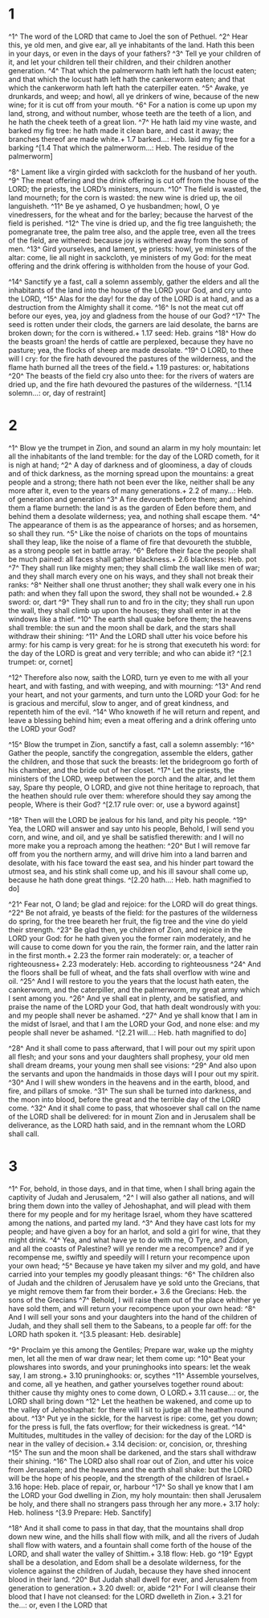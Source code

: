 # 1 
^1^ The word of the LORD that came to Joel the son of Pethuel. ^2^ Hear this, ye old men, and give ear, all ye inhabitants of the land. Hath this been in your days, or even in the days of your fathers? ^3^ Tell ye your children of it, and let your children tell their children, and their children another generation. ^4^ That which the palmerworm hath left hath the locust eaten; and that which the locust hath left hath the cankerworm eaten; and that which the cankerworm hath left hath the caterpiller eaten. ^5^ Awake, ye drunkards, and weep; and howl, all ye drinkers of wine, because of the new wine; for it is cut off from your mouth. ^6^ For a nation is come up upon my land, strong, and without number, whose teeth are the teeth of a lion, and he hath the cheek teeth of a great lion. ^7^ He hath laid my vine waste, and barked my fig tree: he hath made it clean bare, and cast it away; the branches thereof are made white.+ 1.7 barked…: Heb. laid my fig tree for a barking 
^[1.4 That which the palmerworm…: Heb. The residue of the palmerworm]

^8^ Lament like a virgin girded with sackcloth for the husband of her youth. ^9^ The meat offering and the drink offering is cut off from the house of the LORD; the priests, the LORD’s ministers, mourn. ^10^ The field is wasted, the land mourneth; for the corn is wasted: the new wine is dried up, the oil languisheth. ^11^ Be ye ashamed, O ye husbandmen; howl, O ye vinedressers, for the wheat and for the barley; because the harvest of the field is perished. ^12^ The vine is dried up, and the fig tree languisheth; the pomegranate tree, the palm tree also, and the apple tree, even all the trees of the field, are withered: because joy is withered away from the sons of men. ^13^ Gird yourselves, and lament, ye priests: howl, ye ministers of the altar: come, lie all night in sackcloth, ye ministers of my God: for the meat offering and the drink offering is withholden from the house of your God. 

^14^ Sanctify ye a fast, call a solemn assembly, gather the elders and all the inhabitants of the land into the house of the LORD your God, and cry unto the LORD, ^15^ Alas for the day! for the day of the LORD is at hand, and as a destruction from the Almighty shall it come. ^16^ Is not the meat cut off before our eyes, yea, joy and gladness from the house of our God? ^17^ The seed is rotten under their clods, the garners are laid desolate, the barns are broken down; for the corn is withered.+ 1.17 seed: Heb. grains ^18^ How do the beasts groan! the herds of cattle are perplexed, because they have no pasture; yea, the flocks of sheep are made desolate. ^19^ O LORD, to thee will I cry: for the fire hath devoured the pastures of the wilderness, and the flame hath burned all the trees of the field.+ 1.19 pastures: or, habitations ^20^ The beasts of the field cry also unto thee: for the rivers of waters are dried up, and the fire hath devoured the pastures of the wilderness.
^[1.14 solemn…: or, day of restraint] 

# 2 
^1^ Blow ye the trumpet in Zion, and sound an alarm in my holy mountain: let all the inhabitants of the land tremble: for the day of the LORD cometh, for it is nigh at hand; ^2^ A day of darkness and of gloominess, a day of clouds and of thick darkness, as the morning spread upon the mountains: a great people and a strong; there hath not been ever the like, neither shall be any more after it, even to the years of many generations.+ 2.2 of many…: Heb. of generation and generation ^3^ A fire devoureth before them; and behind them a flame burneth: the land is as the garden of Eden before them, and behind them a desolate wilderness; yea, and nothing shall escape them. ^4^ The appearance of them is as the appearance of horses; and as horsemen, so shall they run. ^5^ Like the noise of chariots on the tops of mountains shall they leap, like the noise of a flame of fire that devoureth the stubble, as a strong people set in battle array. ^6^ Before their face the people shall be much pained: all faces shall gather blackness.+ 2.6 blackness: Heb. pot ^7^ They shall run like mighty men; they shall climb the wall like men of war; and they shall march every one on his ways, and they shall not break their ranks: ^8^ Neither shall one thrust another; they shall walk every one in his path: and when they fall upon the sword, they shall not be wounded.+ 2.8 sword: or, dart ^9^ They shall run to and fro in the city; they shall run upon the wall, they shall climb up upon the houses; they shall enter in at the windows like a thief. ^10^ The earth shall quake before them; the heavens shall tremble: the sun and the moon shall be dark, and the stars shall withdraw their shining: ^11^ And the LORD shall utter his voice before his army: for his camp is very great: for he is strong that executeth his word: for the day of the LORD is great and very terrible; and who can abide it? 
^[2.1 trumpet: or, cornet]

^12^ Therefore also now, saith the LORD, turn ye even to me with all your heart, and with fasting, and with weeping, and with mourning: ^13^ And rend your heart, and not your garments, and turn unto the LORD your God: for he is gracious and merciful, slow to anger, and of great kindness, and repenteth him of the evil. ^14^ Who knoweth if he will return and repent, and leave a blessing behind him; even a meat offering and a drink offering unto the LORD your God? 

^15^ Blow the trumpet in Zion, sanctify a fast, call a solemn assembly: ^16^ Gather the people, sanctify the congregation, assemble the elders, gather the children, and those that suck the breasts: let the bridegroom go forth of his chamber, and the bride out of her closet. ^17^ Let the priests, the ministers of the LORD, weep between the porch and the altar, and let them say, Spare thy people, O LORD, and give not thine heritage to reproach, that the heathen should rule over them: wherefore should they say among the people, Where is their God? 
^[2.17 rule over: or, use a byword against]

^18^ Then will the LORD be jealous for his land, and pity his people. ^19^ Yea, the LORD will answer and say unto his people, Behold, I will send you corn, and wine, and oil, and ye shall be satisfied therewith: and I will no more make you a reproach among the heathen: ^20^ But I will remove far off from you the northern army, and will drive him into a land barren and desolate, with his face toward the east sea, and his hinder part toward the utmost sea, and his stink shall come up, and his ill savour shall come up, because he hath done great things. 
^[2.20 hath…: Heb. hath magnified to do]

^21^ Fear not, O land; be glad and rejoice: for the LORD will do great things. ^22^ Be not afraid, ye beasts of the field: for the pastures of the wilderness do spring, for the tree beareth her fruit, the fig tree and the vine do yield their strength. ^23^ Be glad then, ye children of Zion, and rejoice in the LORD your God: for he hath given you the former rain moderately, and he will cause to come down for you the rain, the former rain, and the latter rain in the first month.+ 2.23 the former rain moderately: or, a teacher of righteousness+ 2.23 moderately: Heb. according to righteousness ^24^ And the floors shall be full of wheat, and the fats shall overflow with wine and oil. ^25^ And I will restore to you the years that the locust hath eaten, the cankerworm, and the caterpiller, and the palmerworm, my great army which I sent among you. ^26^ And ye shall eat in plenty, and be satisfied, and praise the name of the LORD your God, that hath dealt wondrously with you: and my people shall never be ashamed. ^27^ And ye shall know that I am in the midst of Israel, and that I am the LORD your God, and none else: and my people shall never be ashamed. 
^[2.21 will…: Heb. hath magnified to do]

^28^ And it shall come to pass afterward, that I will pour out my spirit upon all flesh; and your sons and your daughters shall prophesy, your old men shall dream dreams, your young men shall see visions: ^29^ And also upon the servants and upon the handmaids in those days will I pour out my spirit. ^30^ And I will shew wonders in the heavens and in the earth, blood, and fire, and pillars of smoke. ^31^ The sun shall be turned into darkness, and the moon into blood, before the great and the terrible day of the LORD come. ^32^ And it shall come to pass, that whosoever shall call on the name of the LORD shall be delivered: for in mount Zion and in Jerusalem shall be deliverance, as the LORD hath said, and in the remnant whom the LORD shall call. 

# 3 
^1^ For, behold, in those days, and in that time, when I shall bring again the captivity of Judah and Jerusalem, ^2^ I will also gather all nations, and will bring them down into the valley of Jehoshaphat, and will plead with them there for my people and for my heritage Israel, whom they have scattered among the nations, and parted my land. ^3^ And they have cast lots for my people; and have given a boy for an harlot, and sold a girl for wine, that they might drink. ^4^ Yea, and what have ye to do with me, O Tyre, and Zidon, and all the coasts of Palestine? will ye render me a recompence? and if ye recompense me, swiftly and speedily will I return your recompence upon your own head; ^5^ Because ye have taken my silver and my gold, and have carried into your temples my goodly pleasant things: ^6^ The children also of Judah and the children of Jerusalem have ye sold unto the Grecians, that ye might remove them far from their border.+ 3.6 the Grecians: Heb. the sons of the Grecians ^7^ Behold, I will raise them out of the place whither ye have sold them, and will return your recompence upon your own head: ^8^ And I will sell your sons and your daughters into the hand of the children of Judah, and they shall sell them to the Sabeans, to a people far off: for the LORD hath spoken it. 
^[3.5 pleasant: Heb. desirable]

^9^ Proclaim ye this among the Gentiles; Prepare war, wake up the mighty men, let all the men of war draw near; let them come up: ^10^ Beat your plowshares into swords, and your pruninghooks into spears: let the weak say, I am strong.+ 3.10 pruninghooks: or, scythes ^11^ Assemble yourselves, and come, all ye heathen, and gather yourselves together round about: thither cause thy mighty ones to come down, O LORD.+ 3.11 cause…: or, the LORD shall bring down ^12^ Let the heathen be wakened, and come up to the valley of Jehoshaphat: for there will I sit to judge all the heathen round about. ^13^ Put ye in the sickle, for the harvest is ripe: come, get you down; for the press is full, the fats overflow; for their wickedness is great. ^14^ Multitudes, multitudes in the valley of decision: for the day of the LORD is near in the valley of decision.+ 3.14 decision: or, concision, or, threshing ^15^ The sun and the moon shall be darkened, and the stars shall withdraw their shining. ^16^ The LORD also shall roar out of Zion, and utter his voice from Jerusalem; and the heavens and the earth shall shake: but the LORD will be the hope of his people, and the strength of the children of Israel.+ 3.16 hope: Heb. place of repair, or, harbour ^17^ So shall ye know that I am the LORD your God dwelling in Zion, my holy mountain: then shall Jerusalem be holy, and there shall no strangers pass through her any more.+ 3.17 holy: Heb. holiness 
^[3.9 Prepare: Heb. Sanctify]

^18^ And it shall come to pass in that day, that the mountains shall drop down new wine, and the hills shall flow with milk, and all the rivers of Judah shall flow with waters, and a fountain shall come forth of the house of the LORD, and shall water the valley of Shittim.+ 3.18 flow: Heb. go ^19^ Egypt shall be a desolation, and Edom shall be a desolate wilderness, for the violence against the children of Judah, because they have shed innocent blood in their land. ^20^ But Judah shall dwell for ever, and Jerusalem from generation to generation.+ 3.20 dwell: or, abide ^21^ For I will cleanse their blood that I have not cleansed: for the LORD dwelleth in Zion.+ 3.21 for the…: or, even I the LORD that 